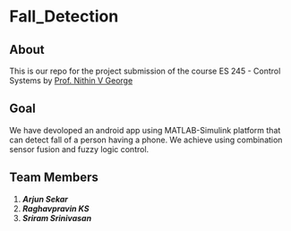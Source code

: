 # Fall_Detection

## About 
This is our repo for the project submission of the course ES 245 - Control Systems by [Prof. Nithin V George](https://iitgn.ac.in/faculty/ee/fac-nithin)

## Goal
We have devoloped an android app using MATLAB-Simulink platform that can detect fall of a person having a phone. We achieve using combination sensor fusion
and fuzzy logic control.

## Team Members
1. **_Arjun Sekar_**
2. **_Raghavpravin KS_**
3. **_Sriram Srinivasan_**

